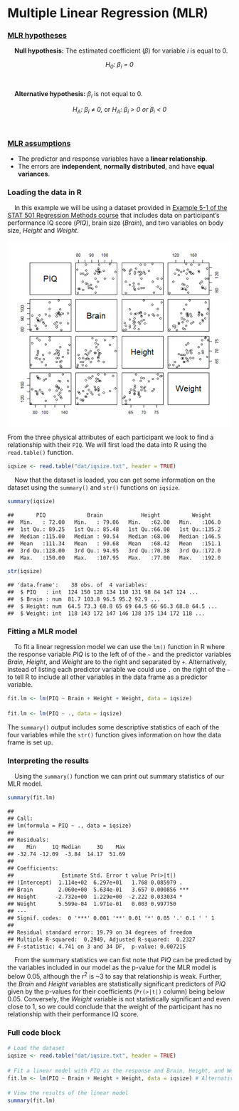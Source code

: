 
# Multiple Linear Regression (MLR)

### [MLR hypotheses](https://online.stat.psu.edu/stat501/lesson/5/5.3)

    **Null hypothesis:** The estimated coefficient (*β*) for variable
*i* is equal to 0.  
<center>
<i>H<sub>0</sub>: β<sub>i</sub> = 0</i>
</center>

 

    **Alternative hypothesis:** *β*<sub>*i*</sub> is not equal to 0.  
<center>
<i>H<sub>A</sub>: β<sub>i</sub> ≠ 0, </i>or<i> H<sub>A</sub>:
β<sub>i</sub> &gt; 0 or β<sub>i</sub> &lt; 0</i>
</center>

 

### [MLR assumptions](https://online.stat.psu.edu/stat501/lesson/7/7.3)

-   The predictor and response variables have a **linear relationship**.
-   The errors are **independent**, **normally distributed**, and have
    **equal variances**.

### Loading the data in R

    In this example we will be using a dataset provided in [Example 5-1
of the STAT 501 Regression Methods
course](https://online.stat.psu.edu/stat501/lesson/5/5.1) that includes
data on participant’s performance IQ score (*PIQ*), brain size
(*Brain*), and two variables on body size, *Height* and *Weight*.

<img src="img/multiple-linear-regression/unnamed-chunk-2-1.png" style="display: block; margin: auto;" />

From the three physical attributes of each participant we look to find a
relationship with their `PIQ`. We will first load the data into R using
the `read.table()` function.

``` r
iqsize <- read.table("dat/iqsize.txt", header = TRUE)
```

    Now that the dataset is loaded, you can get some information on the
dataset using the `summary()` and `str()` functions on `iqsize`.

``` r
summary(iqsize)
```

    ##       PIQ             Brain            Height          Weight     
    ##  Min.   : 72.00   Min.   : 79.06   Min.   :62.00   Min.   :106.0  
    ##  1st Qu.: 89.25   1st Qu.: 85.48   1st Qu.:66.00   1st Qu.:135.2  
    ##  Median :115.00   Median : 90.54   Median :68.00   Median :146.5  
    ##  Mean   :111.34   Mean   : 90.68   Mean   :68.42   Mean   :151.1  
    ##  3rd Qu.:128.00   3rd Qu.: 94.95   3rd Qu.:70.38   3rd Qu.:172.0  
    ##  Max.   :150.00   Max.   :107.95   Max.   :77.00   Max.   :192.0

``` r
str(iqsize)
```

    ## 'data.frame':    38 obs. of  4 variables:
    ##  $ PIQ   : int  124 150 128 134 110 131 98 84 147 124 ...
    ##  $ Brain : num  81.7 103.8 96.5 95.2 92.9 ...
    ##  $ Height: num  64.5 73.3 68.8 65 69 64.5 66 66.3 68.8 64.5 ...
    ##  $ Weight: int  118 143 172 147 146 138 175 134 172 118 ...

### Fitting a MLR model

    To fit a linear regression model we can use the `lm()` function in R
where the response variable *PIQ* is to the left of of the `~` and the
predictor variables *Brain*, *Height*, and *Weight* are to the right and
separated by `+`. Alternatively, instead of listing each predictor
variable we could use `.` on the right of the `~` to tell R to include
all other variables in the data frame as a predictor variable.

``` r
fit.lm <- lm(PIQ ~ Brain + Height + Weight, data = iqsize)

fit.lm <- lm(PIQ ~ ., data = iqsize)
```

The `summary()` output includes some descriptive statistics of each of
the four variables while the `str()` function gives information on how
the data frame is set up.

### Interpreting the results

    Using the `summary()` function we can print out summary statistics
of our MLR model.

``` r
summary(fit.lm)
```

    ## 
    ## Call:
    ## lm(formula = PIQ ~ ., data = iqsize)
    ## 
    ## Residuals:
    ##    Min     1Q Median     3Q    Max 
    ## -32.74 -12.09  -3.84  14.17  51.69 
    ## 
    ## Coefficients:
    ##               Estimate Std. Error t value Pr(>|t|)    
    ## (Intercept)  1.114e+02  6.297e+01   1.768 0.085979 .  
    ## Brain        2.060e+00  5.634e-01   3.657 0.000856 ***
    ## Height      -2.732e+00  1.229e+00  -2.222 0.033034 *  
    ## Weight       5.599e-04  1.971e-01   0.003 0.997750    
    ## ---
    ## Signif. codes:  0 '***' 0.001 '**' 0.01 '*' 0.05 '.' 0.1 ' ' 1
    ## 
    ## Residual standard error: 19.79 on 34 degrees of freedom
    ## Multiple R-squared:  0.2949, Adjusted R-squared:  0.2327 
    ## F-statistic: 4.741 on 3 and 34 DF,  p-value: 0.007215

    From the summary statistics we can fist note that *PIQ* can be
predicted by the variables included in our model as the p-value for the
MLR model is below 0.05, although the r<sup>2</sup> is \~3 to say that
relationship is weak. Further, the *Brain* and *Height* variables are
statistically significant predictors of *PIQ* given by the p-values for
their coefficients (`Pr(>|t|)` column) being below 0.05. Conversely, the
*Weight* variable is not statistically significant and even close to 1,
so we could conclude that the weight of the participant has no
relationship with their performance IQ score.

### Full code block

``` r
# Load the dataset
iqsize <- read.table("dat/iqsize.txt", header = TRUE)

# Fit a linear model with PIQ as the response and Brain, Height, and Weight as the predictor variables
fit.lm <- lm(PIQ ~ Brain + Height + Weight, data = iqsize) # Alternatively, the formula can be written as "PIQ ~ ."

# View the results of the linear model
summary(fit.lm)
```

